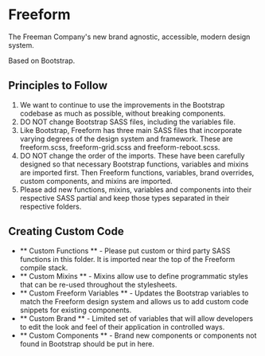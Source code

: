 # Freeform
The Freeman Company's new brand agnostic, accessible, modern design system.

Based on Bootstrap.

## Principles to Follow

1. We want to continue to use the improvements in the Bootstrap codebase as much as possible, without breaking components.
2. DO NOT change Bootstrap SASS files, including the variables file.
3. Like Bootstrap, Freeform has three main SASS files that incorporate varying degrees of the design system and framework. These are freeform.scss, freeform-grid.scss and freeform-reboot.scss.
4. DO NOT change the order of the imports. These have been carefully designed so that necessary Bootstrap functions, variables and mixins are imported first. Then Freeform functions, variables, brand overrides, custom components, and mixins are imported.
5. Please add new functions, mixins, variables and components into their respective SASS partial and keep those types separated in their respective folders.

## Creating Custom Code

* ** Custom Functions ** - Please put custom or third party SASS functions in this folder. It is imported near the top of the Freeform compile stack.
* ** Custom Mixins ** - Mixins allow use to define programmatic styles that can be re-used throughout the stylesheets.
* ** Custom Freeform Variables ** - Updates the Bootstrap variables to match the Freeform design system and allows us to add custom code snippets for existing components.
* ** Custom Brand ** - Limited set of variables that will allow developers to edit the look and feel of their application in controlled ways.
* ** Custom Components ** - Brand new components or components not found in Bootstrap should be put in here.
